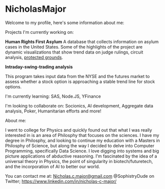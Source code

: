 # NicholasMajor
Welcome to my profile, here's some information about me:

Projects I'm currently working on: 

**Human Rights First Asylum**
A database that collects information on asylum cases in the United States. Some of the highlights of the project are dynamic visualizations that show trend data on judge rulings, circuit analysis, [protected grounds](https://immigrationequality.org/asylum/asylum-manual/asylum-law-basics-2/asylum-law-basics-elements-of-asylum-law/ "ImmigrationInequality.org"). 

**Intraday-swing-trading analysis**

This program takes input data from the NYSE and the futures market to assess whether a stock option is approaching a stable trend line for stock options.

I'm currently learning: SAS, Node.JS, YFinance

I'm looking to collaborate on: Socionics, AI development, Aggregate data analysis, Poker, Humanitarian efforts and more!

About me:

I went to college for Physics and quickly found out that what I was really interested in is an area of Philosphy that focuses on the sciences. I have my degree in Philosphy, and looking to continue my education with a Masters in Philosphy of Science, but along the way I decided to delve into Computer Programming, specifically Data Science. I love digging into systems and big picture applications of abductive reasoning. I'm fascinated by the idea of a universal theory in Physics, the point of singularity in biotech/futuretech, and the incorporation of AI to better our world. 

You can contact me at: 
[Nicholas.c.major@gmail.com](mailto:nicholas.c.major@gmail.com)
@SophistryDude on Twitter;
<https://www.linkedin.com/in/nicholas-c-major/>
